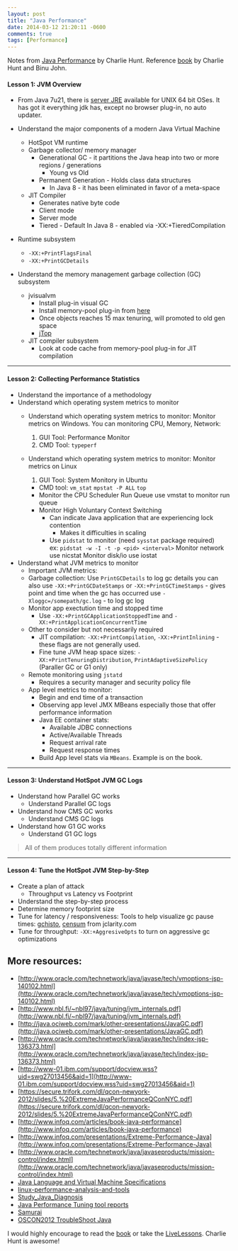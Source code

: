 ```yaml
---
layout: post
title: "Java Performance"
date: 2014-03-12 21:20:11 -0600
comments: true
tags: [Performance]
---
```


Notes from [Java Performance](http://www.informit.com/store/java-performance-livelessons-video-training-downloadable-9780133443554) by Charlie Hunt. Reference [book](http://www.amazon.com/Java-Performance-Charlie-Hunt/dp/0137142528) by Charlie Hunt and Binu John.

#### Lesson 1: JVM Overview
- From Java 7u21, there is [server JRE](http://www.oracle.com/technetwork/java/javase/downloads/server-jre7-downloads-1931105.html) available for UNIX 64 bit OSes. It has got it everything jdk has, except no browser plug-in, no auto updater.

- Understand the major components of a modern Java Virtual Machine
	- HotSpot VM runtime
	- Garbage collector/ memory manager
		- Generational GC - it partitions the Java heap into two or more regions / generations
			- Young vs Old
		- Permanent Generation - Holds class data structures
			- In Java 8 - it has been eliminated in favor of a meta-space	
	- JIT Compiler
		- Generates native byte code
		- Client mode
		- Server mode
		- Tiered - Default In Java 8 - enabled via -XX:+TieredCompilation

- Runtime subsystem
	- `-XX:+PrintFlagsFinal`
	- `-XX:+PrintGCDetails`
- Understand the memory management garbage collection (GC) subsystem
	- jvisualvm
		- Install plug-in visual GC
		- Install memory-pool plug-in from [here](https://java.net/projects/memorypoolview)
		- Once objects reaches 15 max tenuring, will promoted to old gen space
		- [jTop](https://code.google.com/p/hatter-source-code/wiki/jtop)
	- JIT compiler subsystem
		- Look at code cache from memory-pool plug-in for JIT compilation 
---

#### Lesson 2: Collecting Performance Statistics
- Understand the importance of a methodology
- Understand which operating system metrics to monitor
	- Understand which operating system metrics to monitor: Monitor metrics on Windows.
		You can monitoring CPU, Memory, Network:
		1. GUI Tool: Performance Monitor
		2. CMD Tool: `typeperf`

	- Understand which operating system metrics to monitor: Monitor metrics on Linux
		1. GUI Tool: System Monitory in Ubuntu
		- CMD tool: `vm_stat` <interval>
					 `mpstat -P ALL`
					 `top`
		- Monitor the CPU Scheduler Run Queue
			use vmstat to monitor run queue
		- Monitor High Voluntary Context Switching
			- Can indicate Java application that are experiencing lock contention
				- Makes it difficulties in scaling
			- Use `pidstat` to monitor (need `sysstat` package required)	
				ex: `pidstat -w -I -t -p <pid> <interval>`
		Monitor network
			use nicstat
		Monitor disk/io
			use iostat
- Understand what JVM metrics to monitor
	- Important JVM metrics:
	- Garbage collection:
		Use `PrintGCDetails` to log gc details
		you can also use `-XX:+PrintGCDateStamps` or `-XX:+PrintGCTimeStamps` - gives point and time when the gc has occurred
		use `-Xloggc=/somepath/gc.log` - to log gc log
	- Monitor app exectution time and stopped time
		- Use `-XX:+PrintGCApplicationStoppedTime` and `-XX:+PrintApplicationConcurrentTime`
	- Other to consider but not necessarily required
		- JIT compilation: `-XX:+PrintCompilation`, `-XX:+PrintInlining` - these flags are not generally used.
		- Fine tune JVM heap space sizes: `-XX:+PrintTenuringDistribution`, `PrintAdaptiveSizePolicy` (Paraller GC or G1 only)
	- Remote monitoring using `jstatd`
		- Requires a security manager and security policy file
	- App level metrics to monitor:
		- Begin and end time of a transaction
		- Observing app level JMX MBeans especially those that offer performance information
		- Java EE container stats:
			- Available JDBC connections
			- Active/Available Threads
			- Request arrival rate
			- Request response times
		- Build App level stats via `MBeans`. Example is on the book.
---

#### Lesson 3: Understand HotSpot JVM GC Logs
- Understand how Parallel GC works
	- Understand Parallel GC logs 
- Understand how CMS GC works
	- Understand CMS GC logs
- Understand how G1 GC works
	- Understand G1 GC logs

> All of them produces totally different information

---

#### Lesson 4: Tune the HotSpot JVM Step-by-Step
- Create a plan of attack
	- Throughput vs Latency vs Footprint
- Understand the step-by-step process
- Determine memory footprint size
- Tune for latency / responsiveness: 	Tools to help visualize gc pause times: [gchisto](https://java.net/projects/gchisto), [censum](http://www.jclarity.com/censum/) from jclarity.com
- Tune for throughput: `-XX:+AggresiveOpts` to turn on aggressive gc optimizations

## More resources:

- [http://www.oracle.com/technetwork/java/javase/tech/vmoptions-jsp-140102.html](http://www.oracle.com/technetwork/java/javase/tech/vmoptions-jsp-140102.html)
- [http://www.nbl.fi/~nbl97/java/tuning/jvm_internals.pdf](http://www.nbl.fi/~nbl97/java/tuning/jvm_internals.pdf)
- [http://java.ociweb.com/mark/other-presentations/JavaGC.pdf](http://java.ociweb.com/mark/other-presentations/JavaGC.pdf)
- [http://www.oracle.com/technetwork/java/javase/tech/index-jsp-136373.html](http://www.oracle.com/technetwork/java/javase/tech/index-jsp-136373.html)
- [http://www-01.ibm.com/support/docview.wss?uid=swg27013456&aid=1](http://www-01.ibm.com/support/docview.wss?uid=swg27013456&aid=1)
- [https://secure.trifork.com/dl/qcon-newyork-2012/slides/5.%20ExtremeJavaPerformanceQConNYC.pdf](https://secure.trifork.com/dl/qcon-newyork-2012/slides/5.%20ExtremeJavaPerformanceQConNYC.pdf)
- [http://www.infoq.com/articles/book-java-performance](http://www.infoq.com/articles/book-java-performance)
- [http://www.infoq.com/presentations/Extreme-Performance-Java](http://www.infoq.com/presentations/Extreme-Performance-Java)
- [http://www.oracle.com/technetwork/java/javaseproducts/mission-control/index.html](http://www.oracle.com/technetwork/java/javaseproducts/mission-control/index.html)
- [Java Language and Virtual Machine Specifications](http://docs.oracle.com/javase/specs/)
- [linux-performance-analysis-and-tools](http://hatter-source-code.googlecode.com/svn/trunk/attachments/wiki/performance/linux-performance-analysis-and-tools.pdf)
- [Study_Java_Diagnosis](https://code.google.com/p/hatter-source-code/wiki/Study_Java_Diagnosis)
- [Java Performance Tuning tool reports](http://www.javaperformancetuning.com/tools/index.shtml)
- [Samurai](http://samuraism.jp/samurai/en/index.html)
- [OSCON2012 TroubleShoot Java](http://people.apache.org/~billa/oscon2012/OSCON2012TroubleShootJava.pdf)

I would highly encourage to read the [book](http://www.amazon.com/Java-Performance-Charlie-Hunt/dp/0137142528) or take the [LiveLessons](http://www.informit.com/store/java-performance-livelessons-video-training-downloadable-9780133443554). Charlie Hunt is awesome!

